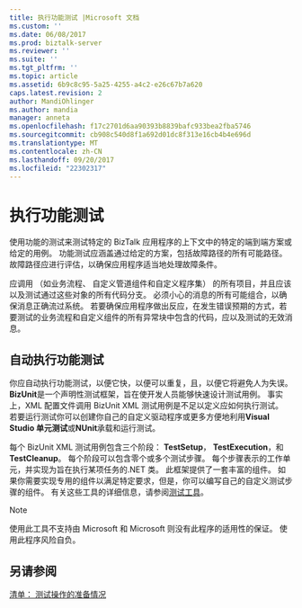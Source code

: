 ```yaml
---
title: 执行功能测试 |Microsoft 文档
ms.custom: ''
ms.date: 06/08/2017
ms.prod: biztalk-server
ms.reviewer: ''
ms.suite: ''
ms.tgt_pltfrm: ''
ms.topic: article
ms.assetid: 6b9c8c95-5a25-4255-a4c2-e26c67b7a620
caps.latest.revision: 2
author: MandiOhlinger
ms.author: mandia
manager: anneta
ms.openlocfilehash: f17c2701d6aa90393b8839bafc933bea2fba5746
ms.sourcegitcommit: cb908c540d8f1a692d01dc8f313e16cb4b4e696d
ms.translationtype: MT
ms.contentlocale: zh-CN
ms.lasthandoff: 09/20/2017
ms.locfileid: "22302317"
---
```

# <a name="performing-functional-testing"></a>执行功能测试
使用功能的测试来测试特定的 BizTalk 应用程序的上下文中的特定的端到端方案或给定的用例。 功能测试应涵盖通过给定的方案，包括故障路径的所有可能路径。 故障路径应进行评估，以确保应用程序适当地处理故障条件。  
  
 应调用 （如业务流程、 自定义管道组件和自定义程序集） 的所有项目，并且应该以及测试通过这些对象的所有代码分支。 必须小心的消息的所有可能组合，以确保消息正确流过系统。 若要确保应用程序做出反应，在发生错误预期的方式，若要测试的业务流程和自定义组件的所有异常块中包含的代码，应以及测试的无效消息。  
  
## <a name="automating-functional-testing"></a>自动执行功能测试  
 你应自动执行功能测试，以便它快，以便可以重复，且，以便它将避免人为失误。 **BizUnit**是一个声明性测试框架，旨在使开发人员能够快速设计测试用例。 事实上，XML 配置文件调用 BizUnit XML 测试用例是不足以定义应如何执行测试。 若要运行测试你可以创建你自己的自定义驱动程序或更多方便地利用**Visual Studio 单元测试**或**NUnit**承载和运行测试。  
  
 每个 BizUnit XML 测试用例包含三个阶段： **TestSetup**， **TestExecution**，和**TestCleanup**。 每个阶段可以包含零个或多个测试步骤。 每个步骤表示的工作单元，并实现为旨在执行某项任务的.NET 类。 此框架提供了一套丰富的组件。 如果你需要实现专用的组件以满足特定要求，但是，你可以编写自己的自定义测试步骤的组件。 有关这些工具的详细信息，请参阅[测试工具](~/technical-guides/tools-for-testing.md)。  
  
> [!NOTE]  
>  使用此工具不支持由 Microsoft 和 Microsoft 则没有此程序的适用性的保证。 使用此程序风险自负。  
  
## <a name="see-also"></a>另请参阅  
 [清单： 测试操作的准备情况](../technical-guides/checklist-testing-operational-readiness.md)